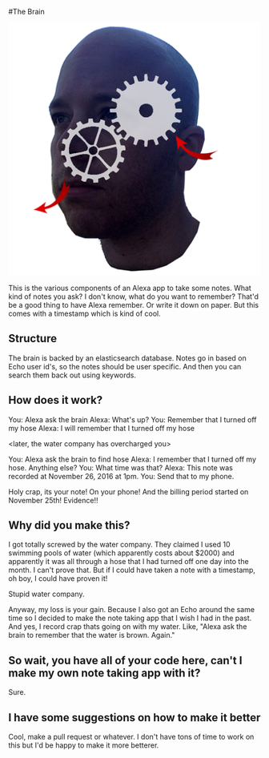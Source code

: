 #The Brain

![The brain logo](logo/thebrain-big.png)

This is the various components of an Alexa app to take some notes.  What kind of notes you ask?  I don't know, what do you want to remember? That'd be a good thing to have Alexa remember.  Or write it down on paper.  But this comes with a timestamp which is kind of cool.

## Structure

The brain is backed by an elasticsearch database.  Notes go in based on Echo user id's, so the notes should be user specific.  And then you can search them back out using keywords.

## How does it work?

You: Alexa ask the brain
Alexa: What's up?
You: Remember that I turned off my hose
Alexa: I will remember that I turned off my hose

<later, the water company has overcharged you>

You: Alexa ask the brain to find hose
Alexa: I remember that I turned off my hose. Anything else?
You: What time was that?
Alexa: This note was recorded at November 26, 2016 at 1pm.
You: Send that to my phone.

<look at your phone>
Holy crap, its your note!  On your phone!  And the billing period started on November 25th! Evidence!! 

## Why did you make this?

I got totally screwed by the water company.  They claimed I used 10 swimming pools of water (which apparently costs about $2000) and apparently it was all through a hose that I had turned off one day into the month.  I can't prove that.  But if I could have taken a note with a timestamp, oh boy, I could have proven it!

Stupid water company.

Anyway, my loss is your gain.  Because I also got an Echo around the same time so I decided to make the note taking app that I wish I had in the past.  And yes, I record crap thats going on with my water.  Like, "Alexa ask the brain to remember that the water is brown.  Again."

## So wait, you have all of your code here, can't I make my own note taking app with it?

Sure.  

## I have some suggestions on how to make it better

Cool, make a pull request or whatever. I don't have tons of time to work on this but I'd be happy to make it more betterer.